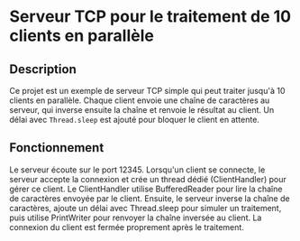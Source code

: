 # Serveur TCP pour le traitement de 10 clients en parallèle

## Description
Ce projet est un exemple de serveur TCP simple qui peut traiter jusqu'à 10 clients en parallèle. Chaque client envoie une chaîne de caractères au serveur, qui inverse ensuite la chaîne et renvoie le résultat au client. Un délai avec `Thread.sleep` est ajouté pour bloquer le client en attente.

## Fonctionnement
Le serveur écoute sur le port 12345.
Lorsqu'un client se connecte, le serveur accepte la connexion et crée un thread dédié (ClientHandler) pour gérer ce client.
Le ClientHandler utilise BufferedReader pour lire la chaîne de caractères envoyée par le client.
Ensuite, le serveur inverse la chaîne de caractères, ajoute un délai avec Thread.sleep pour simuler un traitement, puis utilise PrintWriter pour renvoyer la chaîne inversée au client.
La connexion du client est fermée proprement après le traitement.

